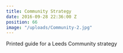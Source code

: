 ```yaml
---
title: Community Strategy
date: 2016-09-28 22:36:00 Z
position: 66
image: "/uploads/Community-2.jpg"
---
```


Printed guide for a Leeds Community strategy